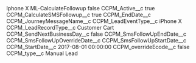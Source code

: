 <?xml version="1.0" encoding="UTF-8"?>
<CustomMetadata xmlns="http://soap.sforce.com/2006/04/metadata" xmlns:xsi="http://www.w3.org/2001/XMLSchema-instance" xmlns:xsd="http://www.w3.org/2001/XMLSchema">
    <label>Iphone X ML-CalculateFollowup</label>
    <protected>false</protected>
    <values>
        <field>CCPM_Active__c</field>
        <value xsi:type="xsd:boolean">true</value>
    </values>
    <values>
        <field>CCPM_CalculateSMSFollowup__c</field>
        <value xsi:type="xsd:boolean">true</value>
    </values>
    <values>
        <field>CCPM_EndDate__c</field>
        <value xsi:nil="true"/>
    </values>
    <values>
        <field>CCPM_JourneyMessageName__c</field>
        <value xsi:nil="true"/>
    </values>
    <values>
        <field>CCPM_LeadEventType__c</field>
        <value xsi:type="xsd:string">iPhone X</value>
    </values>
    <values>
        <field>CCPM_LeadRecordType__c</field>
        <value xsi:type="xsd:string">Customer Cart</value>
    </values>
    <values>
        <field>CCPM_SendNextBusinessDay__c</field>
        <value xsi:type="xsd:boolean">false</value>
    </values>
    <values>
        <field>CCPM_SmsFollowUpEndDate__c</field>
        <value xsi:nil="true"/>
    </values>
    <values>
        <field>CCPM_SmsFollowUpOverrideDate__c</field>
        <value xsi:nil="true"/>
    </values>
    <values>
        <field>CCPM_SmsFollowUpStartDate__c</field>
        <value xsi:nil="true"/>
    </values>
    <values>
        <field>CCPM_StartDate__c</field>
        <value xsi:type="xsd:string">2017-08-01 00:00:00</value>
    </values>
    <values>
        <field>CCPM_overrideEcode__c</field>
        <value xsi:type="xsd:boolean">false</value>
    </values>
    <values>
        <field>CCPM_type__c</field>
        <value xsi:type="xsd:string">Manual Lead</value>
    </values>
</CustomMetadata>
